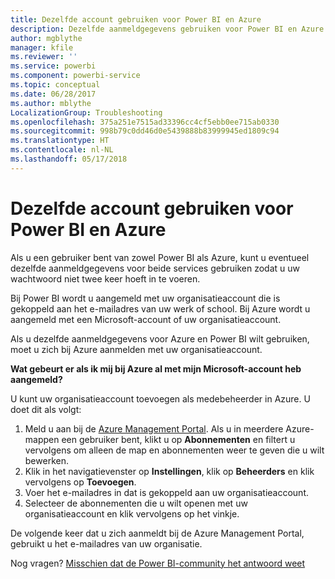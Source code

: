 ```yaml
---
title: Dezelfde account gebruiken voor Power BI en Azure
description: Dezelfde aanmeldgegevens gebruiken voor Power BI en Azure
author: mgblythe
manager: kfile
ms.reviewer: ''
ms.service: powerbi
ms.component: powerbi-service
ms.topic: conceptual
ms.date: 06/28/2017
ms.author: mblythe
LocalizationGroup: Troubleshooting
ms.openlocfilehash: 375a251e7515ad33396cc4cf5ebb0ee715ab0330
ms.sourcegitcommit: 998b79c0dd46d0e5439888b83999945ed1809c94
ms.translationtype: HT
ms.contentlocale: nl-NL
ms.lasthandoff: 05/17/2018
---
```

# <a name="using-the-same-account-for-power-bi-and-azure"></a>Dezelfde account gebruiken voor Power BI en Azure
Als u een gebruiker bent van zowel Power BI als Azure, kunt u eventueel dezelfde aanmeldgegevens voor beide services gebruiken zodat u uw wachtwoord niet twee keer hoeft in te voeren.

Bij Power BI wordt u aangemeld met uw organisatieaccount die is gekoppeld aan het e-mailadres van uw werk of school.  Bij Azure wordt u aangemeld met een Microsoft-account of uw organisatieaccount.

Als u dezelfde aanmeldgegevens voor Azure en Power BI wilt gebruiken, moet u zich bij Azure aanmelden met uw organisatieaccount.

**Wat gebeurt er als ik mij bij Azure al met mijn Microsoft-account heb aangemeld?**

U kunt uw organisatieaccount toevoegen als medebeheerder in Azure.  U doet dit als volgt:

1. Meld u aan bij de [Azure Management Portal](http://manage.windowsazure.com/). Als u in meerdere Azure-mappen een gebruiker bent, klikt u op **Abonnementen** en filtert u vervolgens om alleen de map en abonnementen weer te geven die u wilt bewerken.
2. Klik in het navigatievenster op **Instellingen**, klik op **Beheerders** en klik vervolgens op **Toevoegen**.
3. Voer het e-mailadres in dat is gekoppeld aan uw organisatieaccount.
4. Selecteer de abonnementen die u wilt openen met uw organisatieaccount en klik vervolgens op het vinkje.

De volgende keer dat u zich aanmeldt bij de Azure Management Portal, gebruikt u het e-mailadres van uw organisatie.

Nog vragen? [Misschien dat de Power BI-community het antwoord weet](http://community.powerbi.com/)

